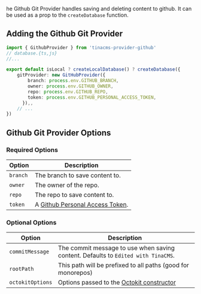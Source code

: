 he Github Git Provider handles saving and deleting content to github. It can be used as a prop to the `createDatabase` function.

## Adding the Github Git Provider

```ts
import { GithubProvider } from 'tinacms-provider-github'
// database.{ts,js}
//...

export default isLocal ? createLocalDatabase() ? createDatabase({
    gitProvider: new GitHubProvider({
        branch: process.env.GITHUB_BRANCH,
        owner: process.env.GITHUB_OWNER,
        repo: process.env.GITHUB_REPO,
        token: process.env.GITHUB_PERSONAL_ACCESS_TOKEN,
      }),,
    // ...
})
```

## Github Git Provider Options

### Required Options

| Option   | Description                                                                               |
| -------- | ----------------------------------------------------------------------------------------- |
| `branch` | The branch to save content to.                                                            |
| `owner`  | The owner of the repo.                                                                    |
| `repo`   | The repo to save content to.                                                              |
| `token`  | A [Github Personal Access Token](https://github.com/settings/personal-access-tokens/new). |

### Optional Options

| Option           | Description                                                                                                                 |
| ---------------- | --------------------------------------------------------------------------------------------------------------------------- |
| `commitMessage`  | The commit message to use when saving content. Defaults to `Edited with TinaCMS`.                                           |
| `rootPath`       | This path will be prefixed to all paths (good for monorepos)                                                                |
| `octokitOptions` | Options passed to the [Octokit constructor ](https://github.com/octokit/octokit.js/blob/main/README.md#constructor-options) |
